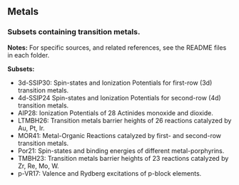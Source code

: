 ## Metals
### Subsets containing transition metals.

**Notes:** For specific sources, and related references, see the README files in each folder.

**Subsets:**
- 3d-SSIP30: Spin-states and Ionization Potentials for first-row (3d) transition metals. 
- 4d-SSIP24 Spin-states and Ionization Potentials for second-row (4d) transition metals.
- AIP28: Ionization Potentials of 28 Actinides monoxide and dioxide.
- LTMBH26: Transition metals barrier heights of 26 reactions catalyzed by Au, Pt, Ir.
- MOR41: Metal-Organic Reactions catalyzed by first- and second-row transition metals. 
- Por21: Spin-states and binding energies of different metal-porphyrins.
- TMBH23: Transition metals barrier heights of 23 reactions catalyzed by Zr, Re, Mo, W.
- p-VR17: Valence and Rydberg excitations of p-block elements.
